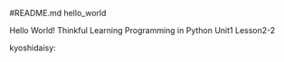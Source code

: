 #README.md hello_world

Hello World!
Thinkful Learning Programming in Python Unit1 Lesson2-2

kyoshidaisy: 

